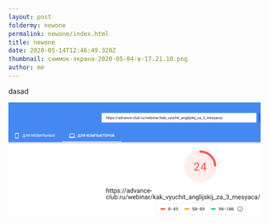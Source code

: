 ```yaml
---
layout: post
foldermy: newone
permalink: newone/index.html
title: newone
date: 2020-05-14T12:46:49.320Z
thumbnail: снимок-экрана-2020-05-04-в-17.21.10.png
author: me
---
```

dasad

![](снимок-экрана-2020-05-04-в-17.21.10.png)